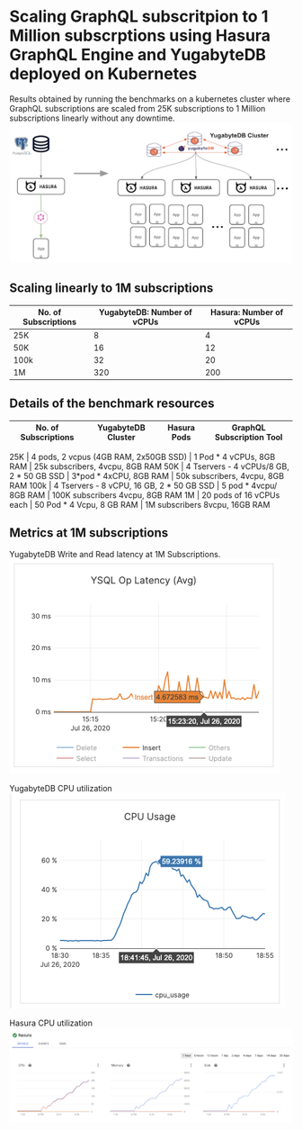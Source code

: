 # Scaling GraphQL subscritpion to 1 Million subscrptions using Hasura GraphQL Engine and YugabyteDB deployed on Kubernetes

Results obtained by running the benchmarks on a kubernetes cluster where GraphQL subscriptions are scaled from 25K subscriptions to 1 Million subscriptions linearly without any downtime. ![Scaling GraphQL Apps using Distributed SQL](images/graphql_subscription_scale.png)

## Scaling linearly to 1M subscriptions

No. of Subscriptions | YugabyteDB: Number of vCPUs | Hasura: Number of vCPUs 
| -----------------------| ------------------------------------- | ------------------------------
25K | 8 | 4
50K | 16 | 12
100k | 32 | 20
1M | 320 | 200

## Details of the benchmark resources


No. of Subscriptions | YugabyteDB Cluster | Hasura Pods | GraphQL Subscription Tool
| -----------------------| ------------------------| ----------------|--------------------------------

25K  | 4 pods, 2 vcpus (4GB RAM, 2x50GB SSD) | 1 Pod * 4 vCPUs, 8GB RAM  | 25k subscribers, 4vcpu, 8GB RAM
50K  | 4 Tservers - 4 vCPUs/8 GB, 2 * 50 GB SSD | 3*pod * 4xCPU, 8GB RAM | 50k subscribers, 4vcpu, 8GB RAM
100k | 4 Tservers -  8 vCPU, 16 GB, 2 * 50 GB SSD | 5 pod * 4vcpu/ 8GB RAM | 100K subscribers 4vcpu, 8GB RAM
1M | 20 pods of 16 vCPUs each | 50 Pod * 4 Vcpu, 8 GB RAM | 1M subscribers 8vcpu, 16GB RAM

## Metrics at 1M subscriptions

YugabyteDB Write and Read latency at 1M Subscriptions.
![latency](images/latency.png)

YugabyteDB CPU utilization
![YB cpu utilization](images/yb_cpu_utilization.png)

Hasura CPU utilization
![Hasura cpu utilization](images/hasura_cpu_utilization.png)





